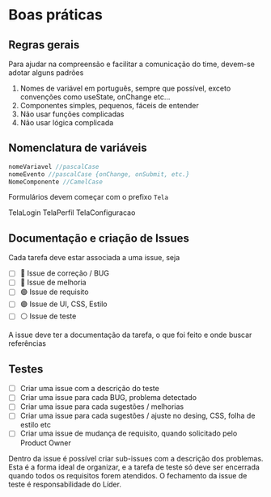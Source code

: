# Boas práticas

## Regras gerais

Para ajudar na compreensão e facilitar a comunicação do time, devem-se adotar alguns padrões

1. Nomes de variável em português, sempre que possível, exceto convenções como useState, onChange etc...
2. Componentes simples, pequenos, fáceis de entender
3. Não usar funções complicadas
4. Não usar lógica complicada

## Nomenclatura de variáveis

```js
nomeVariavel //pascalCase
nomeEvento //pascalCase {onChange, onSubmit, etc.}
NomeComponente //CamelCase
```

Formulários devem começar com o prefixo `Tela`

TelaLogin
TelaPerfil
TelaConfiguracao

## Documentação e criação de Issues

Cada tarefa deve estar associada a uma issue, seja
- [ ]  🔴 Issue de correção / BUG
- [ ]  🔵 Issue de melhoria
- [ ]  🟢 Issue de requisito
- [ ]  🟣 Issue de UI, CSS, Estilo
- [ ]  ⚪ Issue de teste

A issue deve ter a documentação da tarefa, o que foi feito e onde buscar referências

## Testes

- [ ] Criar uma issue com a descrição do teste
- [ ] Criar uma issue para cada BUG, problema detectado
- [ ] Criar uma issue para cada sugestões / melhorias
- [ ] Criar uma issue para cada sugestões / ajuste no desing, CSS, folha de estilo etc
- [ ] Criar uma issue de mudança de requisito, quando solicitado pelo Product Owner

Dentro da issue é possível criar sub-issues com a descrição dos problemas. Esta é a forma ideal de organizar, e a tarefa de teste só deve ser encerrada quando todos os requisitos forem atendidos. O fechamento da issue de teste é responsabilidade do Líder.
